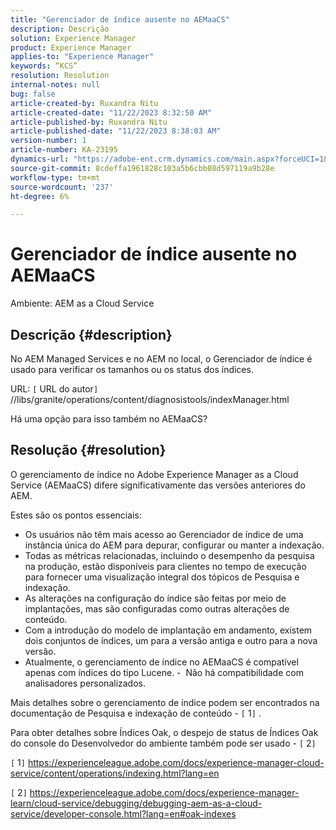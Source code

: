 ```yaml
---
title: "Gerenciador de índice ausente no AEMaaCS"
description: Descrição
solution: Experience Manager
product: Experience Manager
applies-to: "Experience Manager"
keywords: “KCS”
resolution: Resolution
internal-notes: null
bug: false
article-created-by: Ruxandra Nitu
article-created-date: "11/22/2023 8:32:50 AM"
article-published-by: Ruxandra Nitu
article-published-date: "11/22/2023 8:38:03 AM"
version-number: 1
article-number: KA-23195
dynamics-url: "https://adobe-ent.crm.dynamics.com/main.aspx?forceUCI=1&pagetype=entityrecord&etn=knowledgearticle&id=a1e086b3-1189-ee11-8179-6045bd006295"
source-git-commit: 8cdeffa1961828c103a5b6cbb08d597119a9b28e
workflow-type: tm+mt
source-wordcount: '237'
ht-degree: 6%

---
```


# Gerenciador de índice ausente no AEMaaCS


Ambiente:
AEM as a Cloud Service

## Descrição {#description}


No AEM Managed Services e no AEM no local, o Gerenciador de índice é usado para verificar os tamanhos ou os status dos índices.

URL:
`[` URL do autor`]` //libs/granite/operations/content/diagnosistools/indexManager.html

Há uma opção para isso também no AEMaaCS?


## Resolução {#resolution}


O gerenciamento de índice no Adobe Experience Manager as a Cloud Service (AEMaaCS) difere significativamente das versões anteriores do AEM.

Estes são os pontos essenciais:

- Os usuários não têm mais acesso ao Gerenciador de índice de uma instância única do AEM para depurar, configurar ou manter a indexação.
- Todas as métricas relacionadas, incluindo o desempenho da pesquisa na produção, estão disponíveis para clientes no tempo de execução para fornecer uma visualização integral dos tópicos de Pesquisa e indexação.
- As alterações na configuração do índice são feitas por meio de implantações, mas são configuradas como outras alterações de conteúdo.
- Com a introdução do modelo de implantação em andamento, existem dois conjuntos de índices, um para a versão antiga e outro para a nova versão.
- Atualmente, o gerenciamento de índice no AEMaaCS é compatível apenas com índices do tipo Lucene. -  Não há compatibilidade com analisadores personalizados.


Mais detalhes sobre o gerenciamento de índice podem ser encontrados na documentação de Pesquisa e indexação de conteúdo - `[` 1`]` .

Para obter detalhes sobre Índices Oak, o despejo de status de Índices Oak do console do Desenvolvedor do ambiente também pode ser usado - `[` 2`]`

`[` 1`]`  https://experienceleague.adobe.com/docs/experience-manager-cloud-service/content/operations/indexing.html?lang=en

`[` 2`]`  https://experienceleague.adobe.com/docs/experience-manager-learn/cloud-service/debugging/debugging-aem-as-a-cloud-service/developer-console.html?lang=en#oak-indexes
